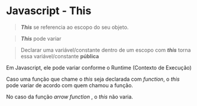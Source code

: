 # Javascript - This

> ***This*** se referencia ao escopo do seu objeto.

> ***This*** pode variar

> Declarar uma variável/constante dentro de um escopo com ***this*** torna essa variável/constante **pública**

Em Javascript, ele pode variar conforme o Runtime (Contexto de Execução)

Caso uma função que chame o *this* seja declarada com *function*, o *this* pode variar de acordo com quem chamou a função.

No caso da função *arrow function* , o *this* não varia.